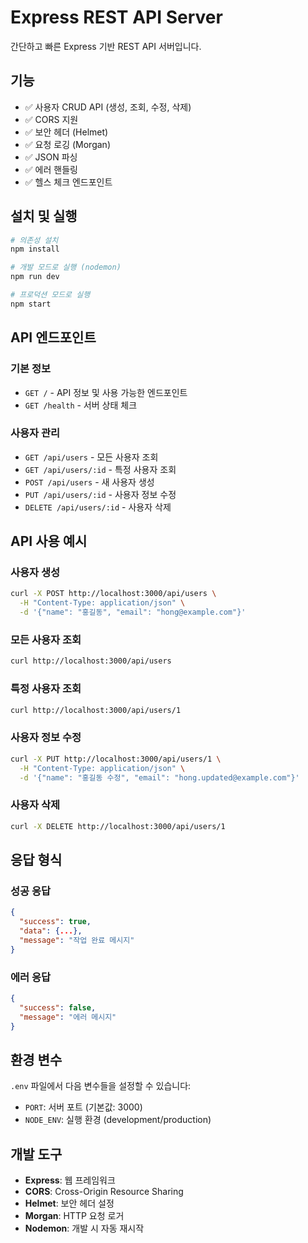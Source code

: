 # Express REST API Server

간단하고 빠른 Express 기반 REST API 서버입니다.

## 기능

- ✅ 사용자 CRUD API (생성, 조회, 수정, 삭제)
- ✅ CORS 지원
- ✅ 보안 헤더 (Helmet)
- ✅ 요청 로깅 (Morgan)
- ✅ JSON 파싱
- ✅ 에러 핸들링
- ✅ 헬스 체크 엔드포인트

## 설치 및 실행

```bash
# 의존성 설치
npm install

# 개발 모드로 실행 (nodemon)
npm run dev

# 프로덕션 모드로 실행
npm start
```

## API 엔드포인트

### 기본 정보
- `GET /` - API 정보 및 사용 가능한 엔드포인트
- `GET /health` - 서버 상태 체크

### 사용자 관리
- `GET /api/users` - 모든 사용자 조회
- `GET /api/users/:id` - 특정 사용자 조회
- `POST /api/users` - 새 사용자 생성
- `PUT /api/users/:id` - 사용자 정보 수정
- `DELETE /api/users/:id` - 사용자 삭제

## API 사용 예시

### 사용자 생성
```bash
curl -X POST http://localhost:3000/api/users \
  -H "Content-Type: application/json" \
  -d '{"name": "홍길동", "email": "hong@example.com"}'
```

### 모든 사용자 조회
```bash
curl http://localhost:3000/api/users
```

### 특정 사용자 조회
```bash
curl http://localhost:3000/api/users/1
```

### 사용자 정보 수정
```bash
curl -X PUT http://localhost:3000/api/users/1 \
  -H "Content-Type: application/json" \
  -d '{"name": "홍길동 수정", "email": "hong.updated@example.com"}'
```

### 사용자 삭제
```bash
curl -X DELETE http://localhost:3000/api/users/1
```

## 응답 형식

### 성공 응답
```json
{
  "success": true,
  "data": {...},
  "message": "작업 완료 메시지"
}
```

### 에러 응답
```json
{
  "success": false,
  "message": "에러 메시지"
}
```

## 환경 변수

`.env` 파일에서 다음 변수들을 설정할 수 있습니다:

- `PORT`: 서버 포트 (기본값: 3000)
- `NODE_ENV`: 실행 환경 (development/production)

## 개발 도구

- **Express**: 웹 프레임워크
- **CORS**: Cross-Origin Resource Sharing
- **Helmet**: 보안 헤더 설정
- **Morgan**: HTTP 요청 로거
- **Nodemon**: 개발 시 자동 재시작